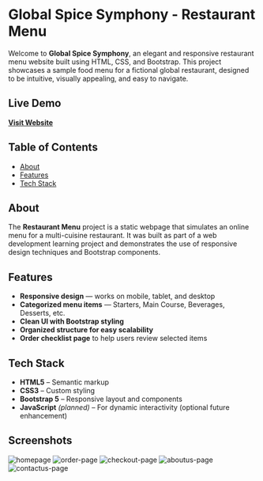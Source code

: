 # Global Spice Symphony - Restaurant Menu

Welcome to **Global Spice Symphony**, an elegant and responsive restaurant menu website built using HTML, CSS, and Bootstrap. This project showcases a sample food menu for a fictional global restaurant, designed to be intuitive, visually appealing, and easy to navigate.

## Live Demo

**[Visit Website](https://cosmicbeast.github.io/restaurant-menu/)**


## Table of Contents

- [About](#about)
- [Features](#features)
- [Tech Stack](#tech-stack)

## About

The **Restaurant Menu** project is a static webpage that simulates an online menu for a multi-cuisine restaurant. It was built as part of a web development learning project and demonstrates the use of responsive design techniques and Bootstrap components.


## Features

- **Responsive design** — works on mobile, tablet, and desktop
- **Categorized menu items** — Starters, Main Course, Beverages, Desserts, etc.
- **Clean UI with Bootstrap styling**
- **Organized structure for easy scalability**
- **Order checklist page** to help users review selected items


## Tech Stack

- **HTML5** – Semantic markup
- **CSS3** – Custom styling
- **Bootstrap 5** – Responsive layout and components
- **JavaScript** *(planned)* – For dynamic interactivity (optional future enhancement)


## Screenshots

![homepage](https://github.com/Cosmicbeast/resturant-menu/blob/main/images/homepage.png)
![order-page](https://github.com/Cosmicbeast/resturant-menu/blob/main/images/orderpage.png)
![checkout-page](https://github.com/Cosmicbeast/resturant-menu/blob/main/images/checkout.png)
![aboutus-page](https://github.com/Cosmicbeast/resturant-menu/blob/main/images/aboutus.png)
![contactus-page](https://github.com/Cosmicbeast/resturant-menu/blob/main/images/contactus.png)